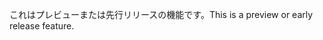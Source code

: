 <span data-ttu-id="20ee3-101">これはプレビューまたは先行リリースの機能です。</span><span class="sxs-lookup"><span data-stu-id="20ee3-101">This is a preview or early release feature.</span></span>